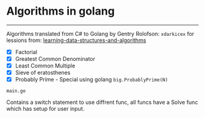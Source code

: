 # Algorithms in golang

----------

Algorithms translated from C# to Golang by Gentry Rolofson: `xdarkicex` for lessions from: [learning-data-structures-and-algorithms](https://www.udemy.com/learning-data-structures-and-algorithms/)

 - [x] Factorial
 - [x] Greatest Common Denominator
 - [x] Least Common Multiple
 - [x] Sieve of eratosthenes
 - [x] Probably Prime - Special using golang `big.ProbablyPrime(N)`

 `main.go` 

 Contains a switch statement to use diffrent func, all funcs have a Solve func which has setup for user input.